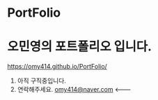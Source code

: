 # PortFolio

  오민영의 포트폴리오 입니다.
 =============================
 
 https://omy414.github.io/PortFolio/
  
  1. 아직 구직중입니다.
  3. 연락해주세요. omy414@naver.com <---
